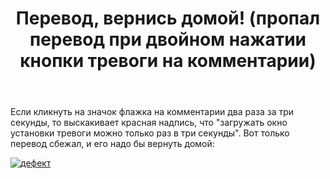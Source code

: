 ﻿---
title: "Перевод, вернись домой! (пропал перевод при двойном нажатии кнопки тревоги на комментарии)"
se.owner.user_id: 532877
se.owner.display_name: "Зонтик"
se.owner.link: "https://ru.meta.stackoverflow.com/users/532877/%d0%97%d0%be%d0%bd%d1%82%d0%b8%d0%ba"
se.link: "https://ru.meta.stackoverflow.com/questions/12591/%d0%9f%d0%b5%d1%80%d0%b5%d0%b2%d0%be%d0%b4-%d0%b2%d0%b5%d1%80%d0%bd%d0%b8%d1%81%d1%8c-%d0%b4%d0%be%d0%bc%d0%be%d0%b9-%d0%bf%d1%80%d0%be%d0%bf%d0%b0%d0%bb-%d0%bf%d0%b5%d1%80%d0%b5%d0%b2%d0%be%d0%b4-%d0%bf%d1%80%d0%b8-%d0%b4%d0%b2%d0%be%d0%b9%d0%bd%d0%be%d0%bc-%d0%bd%d0%b0%d0%b6%d0%b0%d1%82%d0%b8%d0%b8-%d0%ba%d0%bd%d0%be%d0%bf%d0%ba%d0%b8-%d1%82%d1%80%d0%b5%d0%b2%d0%be%d0%b3%d0%b8-%d0%bd%d0%b0-%d0%ba%d0%be"
se.question_id: 12591
se.post_type: question
---
<p>Если кликнуть на значок флажка на комментарии два раза за три секунды, то выскакивает красная надпись, что &quot;загружать окно установки тревоги можно только раз в три секунды&quot;. Вот только перевод сбежал, и его надо бы вернуть домой:</p>
<p><a href="https://i.stack.imgur.com/3CbwF.png" rel="nofollow noreferrer"><img src="https://i.stack.imgur.com/3CbwF.png" alt="дефект" /></a></p>
